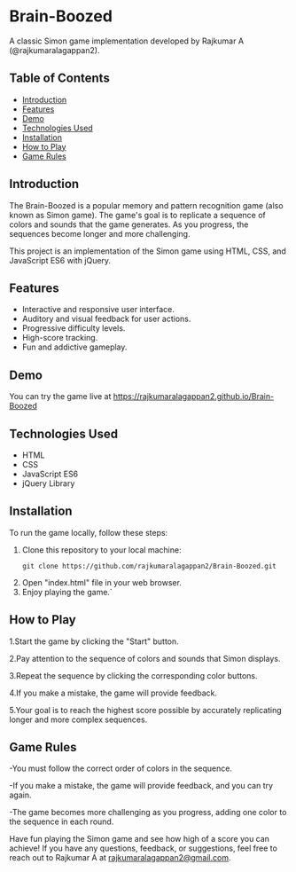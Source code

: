 # Brain-Boozed

A classic Simon game implementation developed by Rajkumar A (@rajkumaralagappan2).


## Table of Contents

- [Introduction](#introduction)
- [Features](#features)
- [Demo](#demo)
- [Technologies Used](#technologies-used)
- [Installation](#installation)
- [How to Play](#how-to-play)
- [Game Rules](#game-rules)


## Introduction

The Brain-Boozed is a popular memory and pattern recognition game (also known as Simon game). The game's goal is to replicate a sequence of colors and sounds that the game generates. As you progress, the sequences become longer and more challenging.

This project is an implementation of the Simon game using HTML, CSS, and JavaScript ES6 with jQuery.

## Features

- Interactive and responsive user interface.
- Auditory and visual feedback for user actions.
- Progressive difficulty levels.
- High-score tracking.
- Fun and addictive gameplay.

## Demo

You can try the game live at https://rajkumaralagappan2.github.io/Brain-Boozed

## Technologies Used

- HTML
- CSS
- JavaScript ES6
- jQuery Library

## Installation

To run the game locally, follow these steps:

1. Clone this repository to your local machine:
   ```shell | cmd
   git clone https://github.com/rajkumaralagappan2/Brain-Boozed.git

2. Open "index.html" file in your web browser.
3. Enjoy playing the game.`

## How to Play

1.Start the game by clicking the "Start" button.

2.Pay attention to the sequence of colors and sounds that Simon displays.

3.Repeat the sequence by clicking the corresponding color buttons.

4.If you make a mistake, the game will provide feedback.

5.Your goal is to reach the highest score possible by accurately replicating longer and more complex sequences.

## Game Rules

-You must follow the correct order of colors in the sequence.

-If you make a mistake, the game will provide feedback, and you can try again.

-The game becomes more challenging as you progress, adding one color to the sequence in each round.


Have fun playing the Simon game and see how high of a score you can achieve! If you have any questions, feedback, or suggestions, feel free to reach out to Rajkumar A at rajkumaralagappan2@gmail.com.

